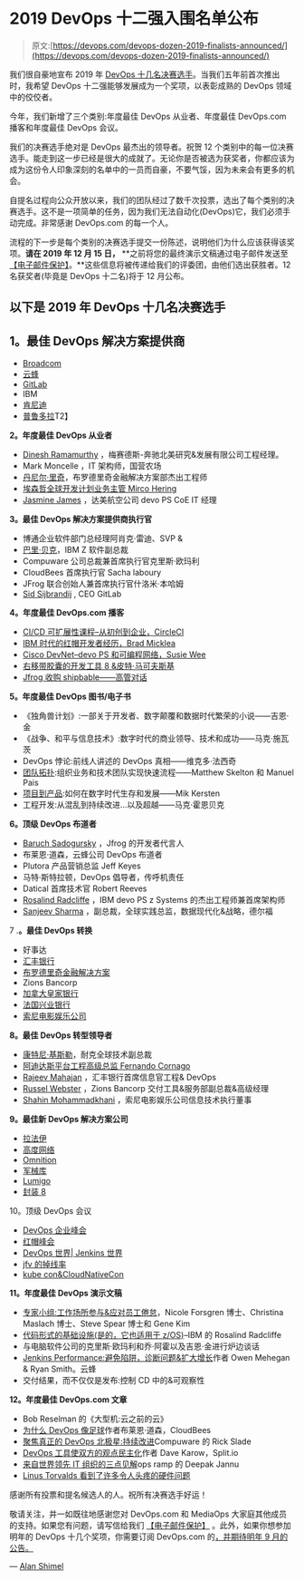 # 2019 DevOps 十二强入围名单公布

> 原文:[https://devops.com/devops-dozen-2019-finalists-announced/](https://devops.com/devops-dozen-2019-finalists-announced/)

我们很自豪地宣布 2019 年 [DevOps 十几名决赛选手](http://devopsdozen.com/)。当我们五年前首次推出时，我希望 DevOps 十二强能够发展成为一个奖项，以表彰成熟的 DevOps 领域中的佼佼者。

今年，我们新增了三个类别:年度最佳 DevOps 从业者、年度最佳 DevOps.com 播客和年度最佳 DevOps 会议。

我们的决赛选手绝对是 DevOps 最杰出的领导者。祝贺 12 个类别中的每一位决赛选手。能走到这一步已经是很大的成就了。无论你是否被选为获奖者，你都应该为成为这份令人印象深刻的名单中的一员而自豪，不要气馁，因为未来会有更多的机会。

自提名过程向公众开放以来，我们的团队经过了数千次投票，选出了每个类别的决赛选手。这不是一项简单的任务，因为我们无法自动化(DevOps)它，我们必须手动完成。非常感谢 DevOps.com 的每一个人。

流程的下一步是每个类别的决赛选手提交一份陈述，说明他们为什么应该获得该奖项。**请在 2019 年 12 月 15 日，** **之前将您的最终演示文稿通过电子邮件发送至[【电子邮件保护】](/cdn-cgi/l/email-protection)。**这些信息将被传递给我们的评委团，由他们选出获胜者。12 名获奖者(毕竟是 DevOps 十二名)将于 12 月公布。

## 以下是 2019 年 DevOps 十几名决赛选手

## **1。最佳 DevOps 解决方案提供商**

*   [Broadcom](https://www.broadcom.com/)
*   [云蜂](https://www.cloudbees.com/)
*   [GitLab](https://about.gitlab.com/company/)
*   IBM
*   [肯尼迪](https://jfrog.com/)
*   [普鲁多拉](https://www.plutora.com/)T2】

**2。年度最佳 DevOps 从业者**

*   [Dinesh Ramamurthy](https://www.linkedin.com/in/dineshramamurthy/) ，梅赛德斯-奔驰北美研究&发展有限公司工程经理。
*   Mark Moncelle ，IT 架构师，国营农场
*   [丹尼尔·里奇](https://www.linkedin.com/in/danielritchie123/)，布罗德里奇金融解决方案部杰出工程师
*   [埃森哲全球开发计划业务主管 Mirco Hering](https://www.linkedin.com/in/mircohering/)
*   [Jasmine James](https://www.linkedin.com/in/jasmine-l-james/) ，达美航空公司 devo PS CoE IT 经理

**3。最佳 DevOps 解决方案提供商执行官**

*   博通企业软件部门总经理阿肖克·雷迪、SVP &
*   [巴里·贝克](https://www.linkedin.com/in/barrymbaker/)，IBM Z 软件副总裁
*   Compuware 公司总裁兼首席执行官克里斯·欧玛利
*   CloudBees 首席执行官 Sacha laboury
*   JFrog 联合创始人兼首席执行官什洛米·本哈姆
*   [Sid Sijbrandij](https://www.linkedin.com/in/sijbrandij/) , CEO GitLab

**4。年度最佳 DevOps.com 播客**

*   [CI/CD 可扩展性课程–从初创到企业，CircleCI](https://devops.com/devops-chat-ci-cd-scalability-lessons-with-circleci/)
*   [IBM 时代的红帽开发者经历，Brad Micklea](https://devops.com/devops-chat-red-hat-developer-experience-in-the-ibm-era/)
*   [Cisco DevNet–devo PS 和可编程网络，Susie Wee](https://devops.com/devops-chat-devops-and-the-programmable-network-with-cisco-devnet/)
*   [右移带胶囊的开发工具 8 &皮特·马可夫斯基](https://securityboulevard.com/2019/07/devops-chat-devsecops-and-linux-protection-with-capsule8/)
*   [Jfrog 收购 shipbable——高管对话](https://devops.com/devops-chat-jfrog-acquires-shippable/)

**5。年度最佳 DevOps 图书/电子书**

*   《独角兽计划》:一部关于开发者、数字颠覆和数据时代繁荣的小说——吉恩·金
*   《战争、和平与信息技术》:数字时代的商业领导、技术和成功——马克·施瓦茨
*   DevOps 悖论:前线人讲述的 DevOps 真相——维克多·法西奇
*   [团队拓扑](https://www.amazon.com/Team-Topologies-Organizing-Business-Technology/dp/1942788819/):组织业务和技术团队实现快速流程——Matthew Skelton 和 Manuel Pais
*   [项目到产品](https://www.amazon.com/Project-Product-Survive-Disruption-Framework/dp/1942788398):如何在数字时代生存和发展——Mik Kersten
*   工程开发:从混乱到持续改进…以及超越——马克·霍恩贝克

**6。顶级 DevOps 布道者**

*   [Baruch Sadogursky](https://www.linkedin.com/in/jbaruch/) ，Jfrog 的开发者代言人
*   布莱恩·道森，云蜂公司 DevOps 布道者
*   Plutora 产品营销总监 Jeff Keyes
*   马特·斯特拉顿，DevOps 倡导者，传呼机责任
*   Datical 首席技术官 Robert Reeves
*   [Rosalind Radcliffe](https://www.linkedin.com/in/rosalind-radcliffe/) ，IBM devo PS z Systems 的杰出工程师兼首席架构师
*   [Sanjeev Sharma](https://www.linkedin.com/in/realsanjeevsharma/) ，副总裁，全球实践总监，数据现代化&战略，德尔福

7 .**。最佳 DevOps 转换**

*   好事达
*   [汇丰银行](https://www.cloudbees.com/case-study/hsbc)
*   [布罗德里奇金融解决方案](https://www.cloudbees.com/case-study/broadridge)
*   Zions Bancorp
*   [加拿大皇家银行](https://mediacenter.ibm.com/media/Royal+Bank+of+Canada+speeds+deployments+with+DevOps+supported+by+IBM+UrbanCode/1_3i6zfz3r)
*   [法国兴业银行](https://www.youtube.com/watch?v=0HPdoCjdmyY)
*   [索尼电影娱乐公司](https://www.youtube.com/watch?v=l3dVwBO-tjY)

**8。最佳 DevOps 转型领导者**

*   [康特尼·基斯勒](https://www.linkedin.com/in/courtney-kissler-0930681/)，耐克全球技术副总裁
*   [阿迪达斯平台工程高级总监 Fernando Cornago](https://www.linkedin.com/in/fernando-cornago-763a782/)
*   [Rajeev Mahajan](https://www.linkedin.com/in/rajeevmahajancioctocdo/) ，汇丰银行首席信息官工程& DevOps
*   [Russel Webster](https://www.linkedin.com/in/russell-webster-82250910/) ，Zions Bancorp 交付工具&服务部副总裁&高级经理
*   [Shahin Mohammadkhani](https://www.linkedin.com/in/shahink/) ，索尼电影娱乐公司信息技术执行董事

**9。最佳新 DevOps 解决方案公司**

*   [拉法伊](https://rafay.co/)
*   [高度网络](https://altitudenetworks.com/)
*   [Omnition](https://omnition.io/)
*   [军械库](https://www.armory.io/)
*   [Lumigo](https://lumigo.io/)
*   [封装 8](https://capsule8.com/)

10。顶级 DevOps 会议

*   [DevOps 企业峰会](https://events.itrevolution.com/)
*   [红帽峰会](https://www.redhat.com/en/summit)
*   [DevOps 世界| Jenkins 世界](https://www.cloudbees.com/devops-world/san-francisco)
*   [jfv 的掉线率](https://swampup.jfrog.com/)
*   [kube con&CloudNativeCon](https://events19.linuxfoundation.org/events/kubecon-cloudnativecon-north-america-2019/)

**11。年度最佳 DevOps 演示文稿**

*   [专家小组:工作场所参与&应对员工倦怠](https://www.youtube.com/watch?v=3fax87XDnNU&t=362s)，Nicole Forsgren 博士、Christina Maslach 博士、Steve Spear 博士和 Gene Kim
*   [代码形式的基础设施(是的，它也适用于 z/OS)](https://www.youtube.com/watch?v=-GVZ2rzmow4)–IBM 的 Rosalind Radcliffe
*   与电脑软件公司的克里斯·欧玛利和乔·阿霍以及吉恩·金进行炉边谈话
*   [Jenkins Performance:避免陷阱，诊断问题&扩大增长](https://www.youtube.com/watch?v=yTafQ-e84eY)作者 Owen Mehegan & Ryan Smith。云蜂
*   交付结果，而不仅仅是发布:控制 CD 中的&可观察性

**12。年度最佳 DevOps.com 文章**

*   Bob Reselman 的《大型机:云之前的云》
*   [为什么 DevOps 像足球](https://devops.com/why-devops-is-like-football/)作者布莱恩·道森，CloudBees
*   [聚焦真正的 DevOps 北极星:持续改进](https://devops.com/focusing-on-the-true-devops-north-star-continuous-improvement/)Compuware 的 Rick Slade
*   [DevOps 工具使双方的观点民主化](https://devops.com/devops-tools-democratize-the-view-from-both-sides/)作者 Dave Karow，Split.io
*   [来自世界领先 IT 组织的三点见解](https://devops.com/three-insights-from-the-worlds-leading-it-organizations/)ops ramp 的 Deepak Jannu
*   [Linus Torvalds 看到了许多令人头疼的硬件问题](https://devops.com/linus-torvalds-sees-lots-of-hardware-headaches-ahead/)

感谢所有投票和提名候选人的人。祝所有决赛选手好运！

敬请关注，并一如既往地感谢您对 DevOps.com 和 MediaOps 大家庭其他成员的支持。如果您有问题，请写信给我们 [【电子邮件保护】](/cdn-cgi/l/email-protection#347070745051425b44471a575b59) 。此外，如果你想参加明年的 DevOps 十几个奖项，你需要订阅 DevOps.com 的[，并期待明年 9 月的公告。](https://devops.com/sign-up-for-our-newsletter/)

— [Alan Shimel](https://devops.com/author/ashimmy/)